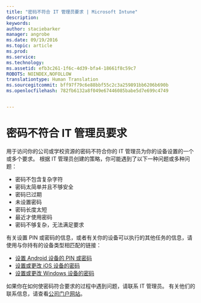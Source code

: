 ```yaml
---
title: "密码不符合 IT 管理员要求 | Microsoft Intune"
description: 
keywords: 
author: staciebarker
manager: angrobe
ms.date: 09/19/2016
ms.topic: article
ms.prod: 
ms.service: 
ms.technology: 
ms.assetid: efb3c261-1f6c-4d39-bfa4-18661f8c59c7
ROBOTS: NOINDEX,NOFOLLOW
translationtype: Human Translation
ms.sourcegitcommit: bff97f79c6e88bbf55c2c3a259891bb6206b690b
ms.openlocfilehash: 782fb6132a8f049e67446085babe5d7e699c4749


---
```


# 密码不符合 IT 管理员要求

用于访问你的公司或学校资源的密码不符合你的 IT 管理员为你的设备设置的一个或多个要求。 根据 IT 管理员创建的策略，你可能遇到了以下一种问题或多种问题：

- 密码不包含复杂字符
- 密码太简单并且不够安全
- 密码已过期
- 未设置密码
- 密码长度太短
- 最近才使用密码
- 密码不够复杂，无法满足要求

有关设置 PIN 或密码的信息，或者有关你的设备可以执行的其他任务的信息，请使用与你持有的设备类型相匹配的链接：

- [设置 Android 设备的 PIN 或密码](set-your-pin-or-password-android.md)
- [设置或更改 iOS 设备的密码](set-or-change-your-passcode-ios.md)
- [设置或更改 Windows 设备的密码](set-or-change-your-password-windows.md)

如果你在如何使密码符合要求的过程中遇到问题，请联系 IT 管理员。 有关他们的联系信息，请查看[公司门户网站](http://portal.manage.microsoft.com)。



<!--HONumber=Sep16_HO3-->


